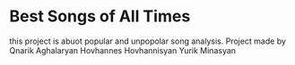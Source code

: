 # Best Songs of All Times
this project is abuot popular and unpopolar song analysis.
Project made by Qnarik Aghalaryan
                Hovhannes Hovhannisyan
                Yurik Minasyan

